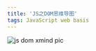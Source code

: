 ```yaml
---
title: 'JS之DOM思维导图'
tags: JavaScript web basis
---
```


![js dom xmind pic](/images/posts/js/js_dom_xmind_mapping.gif)
